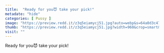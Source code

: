 ```yaml
---
title:  "Ready for you😈 take your pick!"
metadate: "hide"
categories: [ Pussy ]
image: "https://preview.redd.it/z3q5eiamycj51.jpg?auto=webp&s=64a0d3c475053c8a2a696f0cbaabed5582ef9b85"
thumb: "https://preview.redd.it/z3q5eiamycj51.jpg?width=960&crop=smart&auto=webp&s=314b6b071bb58ef0914093d389a6d55e9cf4788c"
visit: ""
---
```

Ready for you😈 take your pick!

